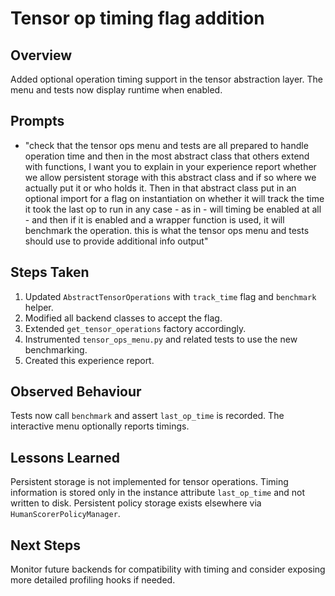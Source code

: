# Tensor op timing flag addition

## Overview
Added optional operation timing support in the tensor abstraction layer. The menu and tests now display runtime when enabled.

## Prompts
- "check that the tensor ops menu and tests are all prepared to handle operation time and then in the most abstract class that others extend with functions, I want you to explain in your experience report whether we allow persistent storage with this abstract class and if so where we actually put it or who holds it. Then in that abstract class put in an optional import for a flag on instantiation on whether it will track the time it took the last op to run in any case - as in - will timing be enabled at all - and then if it is enabled and a wrapper function is used, it will benchmark the operation. this is what the tensor ops menu and tests should use to provide additional info output"

## Steps Taken
1. Updated `AbstractTensorOperations` with `track_time` flag and `benchmark` helper.
2. Modified all backend classes to accept the flag.
3. Extended `get_tensor_operations` factory accordingly.
4. Instrumented `tensor_ops_menu.py` and related tests to use the new benchmarking.
5. Created this experience report.

## Observed Behaviour
Tests now call `benchmark` and assert `last_op_time` is recorded. The interactive menu optionally reports timings.

## Lessons Learned
Persistent storage is not implemented for tensor operations. Timing information is stored only in the instance attribute `last_op_time` and not written to disk. Persistent policy storage exists elsewhere via `HumanScorerPolicyManager`.

## Next Steps
Monitor future backends for compatibility with timing and consider exposing more detailed profiling hooks if needed.

